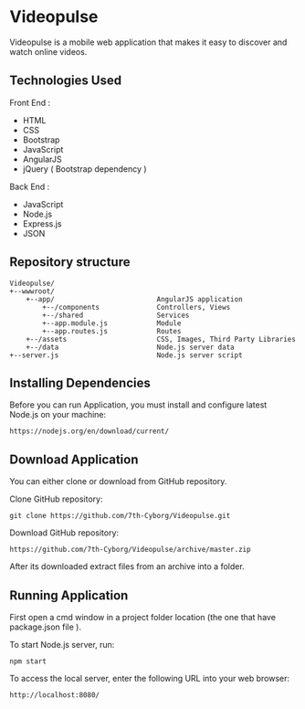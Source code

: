 # Videopulse

Videopulse is a mobile web application that makes it easy to discover and watch online videos.

## Technologies Used

Front End :

* HTML
* CSS
* Bootstrap
* JavaScript
* AngularJS
* jQuery ( Bootstrap dependency )

Back End :

* JavaScript
* Node.js
* Express.js
* JSON

## Repository structure

```
Videopulse/
+--wwwroot/
	+--app/							AngularJS application
		+--/components 				Controllers, Views
		+--/shared 					Services
		+--app.module.js 			Module
		+--app.routes.js 			Routes
	+--/assets 						CSS, Images, Third Party Libraries
	+--/data 						Node.js server data
+--server.js 						Node.js server script
```

## Installing Dependencies

Before you can run Application, you must install and configure latest Node.js on your machine:

```
https://nodejs.org/en/download/current/
```

## Download Application

You can either clone or download from GitHub repository.

Clone GitHub repository:

```
git clone https://github.com/7th-Cyborg/Videopulse.git
```

Download GitHub repository:

```
https://github.com/7th-Cyborg/Videopulse/archive/master.zip
```

After its downloaded extract files from an archive into a folder.

## Running Application

First open a cmd window in a project folder location (the one that have package.json file ).

To start Node.js server, run:

```
npm start
```

To access the local server, enter the following URL into your web browser:

```
http://localhost:8080/
```